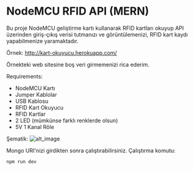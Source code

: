 # NodeMCU RFID API (MERN)
Bu proje NodeMCU geliştirme kartı kullanarak RFID kartları okuyup API üzerinden giriş-çıkış verisi tutmanızı ve görüntülemenizi, RFID kart kaydı yapabilmenize yaramaktadır.

Örnek: http://kart-okuyucu.herokuapp.com/ <br/>

Örnekteki web sitesine boş veri girmemenizi rica ederim.

Requirements:
- NodeMCU Kartı
- Jumper Kablolar
- USB Kablosu
- RFID Kart Okuyucu
- RFID Kartlar
- 2 LED (mümkünse farklı renklerde olsun)
- 5V 1 Kanal Röle

Şematik:
![alt_image](https://i.imgur.com/SxzSSjf.png)


Mongo URI'nizi girdikten sonra çalıştırabilirsiniz.
Çalıştırma komutu:
```
npm run dev
```
